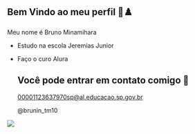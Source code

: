 ## Bem Vindo ao meu perfil 🌸♟️

Meu nome é Bruno Minamihara

- Estudo na escola Jeremias Junior
- Faço o curo Alura

  ## Você pode entrar em contato comigo 📧

  00001123637970sp@al.educacao.sp.gov.br

  @brunin_tm10
  
![](https://media1.tenor.com/m/eOIn1K3X1loAAAAd/plink-cat-luna-cat.gif)
